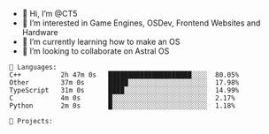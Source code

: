 - 👋 Hi, I’m @CT5
- 👀 I’m interested in Game Engines, OSDev, Frontend Websites and Hardware
- 🌱 I’m currently learning how to make an OS
- 💞️ I’m looking to collaborate on Astral OS

```text
💾 Languages:
C++          2h 47m 0s   █████████████████████░░░░  80.05%
Other        37m 0s      █████░░░░░░░░░░░░░░░░░░░░  17.98%
TypeScript   31m 0s      ████░░░░░░░░░░░░░░░░░░░░░  14.99%
C            4m 0s       █░░░░░░░░░░░░░░░░░░░░░░░░  2.17%
Python       2m 0s       █░░░░░░░░░░░░░░░░░░░░░░░░  1.18%

💼 Projects:
```
<!---
Cherrytree56567/Cherrytree56567 is a ✨ special ✨ repository because its `README.md` (this file) appears on your GitHub profile.
You can click the Preview link to take a look at your changes. 
--->
